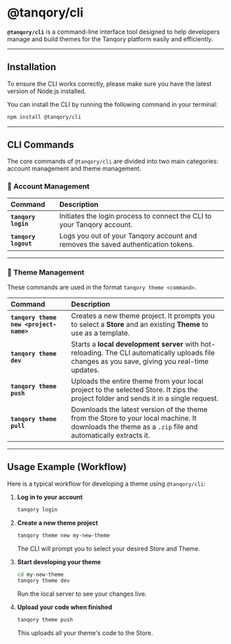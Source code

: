 # @tanqory/cli

**`@tanqory/cli`** is a command-line interface tool designed to help developers manage and build themes for the Tanqory platform easily and efficiently.

-----

## Installation

To ensure the CLI works correctly, please make sure you have the latest version of Node.js installed.

You can install the CLI by running the following command in your terminal:

```bash
npm install @tanqory/cli
```

-----

## CLI Commands

The core commands of `@tanqory/cli` are divided into two main categories: account management and theme management.

### 🔑 Account Management

| Command | Description |
| :--- | :--- |
| **`tanqory login`** | Initiates the login process to connect the CLI to your Tanqory account. |
| **`tanqory logout`** | Logs you out of your Tanqory account and removes the saved authentication tokens. |

-----

### 🎨 Theme Management

These commands are used in the format `tanqory theme <command>`.

| Command | Description |
| :--- | :--- |
| **`tanqory theme new <project-name>`** | Creates a new theme project. It prompts you to select a **Store** and an existing **Theme** to use as a template. |
| **`tanqory theme dev`** | Starts a **local development server** with hot-reloading. The CLI automatically uploads file changes as you save, giving you real-time updates. |
| **`tanqory theme push`** | Uploads the entire theme from your local project to the selected Store. It zips the project folder and sends it in a single request. |
| **`tanqory theme pull`** | Downloads the latest version of the theme from the Store to your local machine. It downloads the theme as a `.zip` file and automatically extracts it. |

-----

## Usage Example (Workflow)

Here is a typical workflow for developing a theme using `@tanqory/cli`:

1.  **Log in to your account**

    ```bash
    tanqory login
    ```

2.  **Create a new theme project**

    ```bash
    tanqory theme new my-new-theme
    ```

    The CLI will prompt you to select your desired Store and Theme.

3.  **Start developing your theme**

    ```bash
    cd my-new-theme
    tanqory theme dev
    ```

    Run the local server to see your changes live.

4.  **Upload your code when finished**

    ```bash
    tanqory theme push
    ```

    This uploads all your theme's code to the Store.